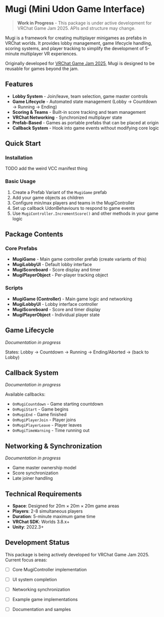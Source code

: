 # Mugi (Mini Udon Game Interface)

> **Work in Progress** - This package is under active development for VRChat Game Jam 2025. APIs and structure may change.

Mugi is a framework for creating multiplayer minigames as prefabs in VRChat worlds. It provides lobby management, game lifecycle handling, scoring systems, and player tracking to simplify the development of 5-minute multiplayer VR experiences.

Originally developed for [VRChat Game Jam 2025](https://jam.vrg.party), Mugi is designed to be reusable for games beyond the jam.

## Features

- **Lobby System** - Join/leave, team selection, game master controls
- **Game Lifecycle** - Automated state management (Lobby → Countdown → Running → Ending)
- **Scoring & Teams** - Built-in score tracking and team management
- **VRChat Networking** - Synchronized multiplayer state
- **Prefab-Based** - Games as portable prefabs that can be placed at origin
- **Callback System** - Hook into game events without modifying core logic

## Quick Start

### Installation

TODO add the weird VCC manifest thing

### Basic Usage

1. Create a Prefab Variant of the `MugiGame` prefab
2. Add your game objects as children
3. Configure min/max players and teams in the MugiController
4. Set up callback UdonBehaviours to respond to game events
5. Use `MugiController.IncrementScore()` and other methods in your game logic

## Package Contents

### Core Prefabs
- **MugiGame** - Main game controller prefab (create variants of this)
- **MugiLobbyUI** - Default lobby interface
- **MugiScoreboard** - Score display and timer
- **MugiPlayerObject** - Per-player tracking object

### Scripts
- **MugiGame (Controller)** - Main game logic and networking
- **MugiLobbyUI** - Lobby interface controller  
- **MugiScoreboard** - Score and timer display
- **MugiPlayerObject** - Individual player state

## Game Lifecycle

*Documentation in progress*

States: Lobby → Countdown → Running → Ending/Aborted → (back to Lobby)

## Callback System

*Documentation in progress*

Available callbacks:
- `OnMugiCountdown` - Game starting countdown
- `OnMugiStart` - Game begins
- `OnMugiEnd` - Game finished
- `OnMugiPlayerJoin` - Player joins
- `OnMugiPlayerLeave` - Player leaves
- `OnMugiTimeWarning` - Time running out

## Networking & Synchronization  

*Documentation in progress*

- Game master ownership model
- Score synchronization
- Late joiner handling

## Technical Requirements

- **Space**: Designed for 20m × 20m × 20m game areas
- **Players**: 2-8 simultaneous players
- **Duration**: 5-minute maximum game time
- **VRChat SDK**: Worlds 3.8.x+
- **Unity**: 2022.3+

## Development Status

This package is being actively developed for VRChat Game Jam 2025. Current focus areas:

- [ ] Core MugiController implementation
- [ ] UI system completion
- [ ] Networking synchronization
- [ ] Example game implementations
- [ ] Documentation and samples

